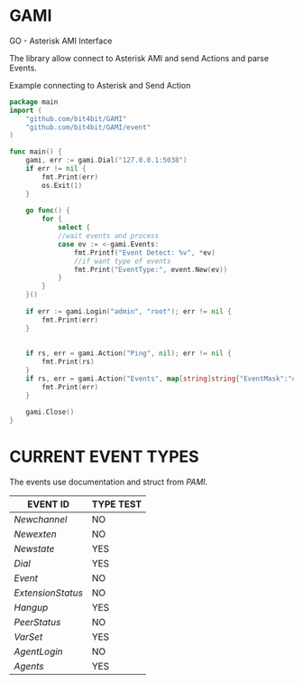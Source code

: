 GAMI
====

GO - Asterisk AMI Interface

The library allow connect to Asterisk AMI and send Actions and
parse Events.

Example connecting to Asterisk and Send Action

```go
package main
import (
	"github.com/bit4bit/GAMI"
	"github.com/bit4bit/GAMI/event"
)

func main() {
	gami, err := gami.Dial("127.0.0.1:5038")
	if err != nil {
		fmt.Print(err)
		os.Exit(1)
	}
	
	go func() {
		for {
			select {
			//wait events and process
			case ev := <-gami.Events:
				fmt.Printf("Event Detect: %v", *ev)
				//if want type of events
				fmt.Print("EventType:", event.New(ev))
			}
		}
	}()
	
	if err := gami.Login("admin", "root"); err != nil {
		fmt.Print(err)
	}
	
	
	if rs, err = gami.Action("Ping", nil); err != nil {
		fmt.Print(rs)
	}
	if rs, err = gami.Action("Events", map[string]string{"EventMask":"on"}); err != nil {
		fmt.Print(err)
	}
	
	gami.Close()
}
```



CURRENT EVENT TYPES
====

The events use documentation and struct from *PAMI*.

EVENT ID          | TYPE TEST  
----------------  | ---------- 
*Newchannel*      | NO 
*Newexten*        | NO 
*Newstate*        | YES 
*Dial*            | YES 
*Event*           | NO 
*ExtensionStatus* | NO 
*Hangup*          | YES 
*PeerStatus*      | NO 
*VarSet*          | YES 
*AgentLogin*      | NO 
*Agents*          | YES

